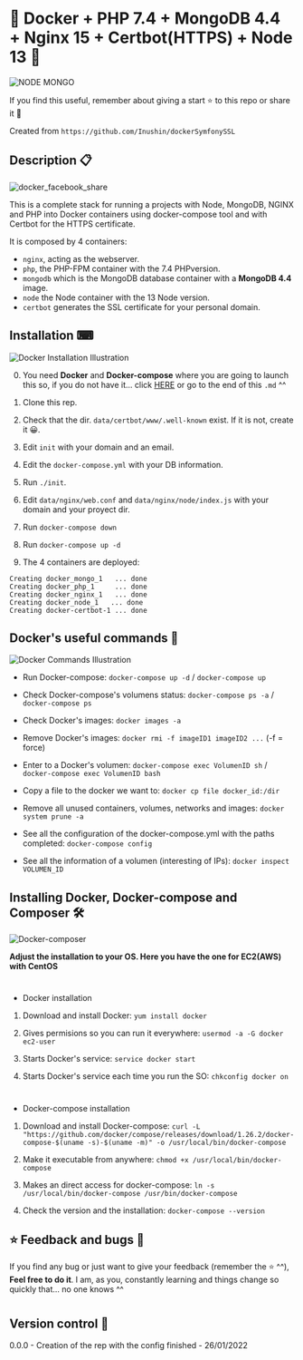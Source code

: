 # 🐳 Docker + PHP 7.4 + MongoDB 4.4 + Nginx 15 + Certbot(HTTPS) + Node 13 🐳

![NODE MONGO](https://user-images.githubusercontent.com/57062736/151140108-30752a2b-f5ed-4a15-89a7-8acbcdcf1eb5.png)

If you find this useful, remember about giving a start ⭐ to this repo or share it 🔁

Created from `https://github.com/Inushin/dockerSymfonySSL`

## Description 📋

![docker_facebook_share](https://user-images.githubusercontent.com/57062736/139103227-36f3cb32-c3c1-4158-b99e-25a31e955f44.png)

This is a complete stack for running a projects with Node, MongoDB, NGINX and PHP into Docker containers using docker-compose tool and with Certbot for the HTTPS certificate.

It is composed by 4 containers:

- `nginx`, acting as the webserver.
- `php`, the PHP-FPM container with the 7.4 PHPversion.
- `mongodb` which is the MongoDB database container with a **MongoDB 4.4** image.
- `node` the Node container with the 13 Node version.
- `certbot` generates the SSL certificate for your personal domain.

## Installation ⌨

![Docker Installation Illustration](https://user-images.githubusercontent.com/57062736/139102730-d6f51d53-ffb3-44bb-be5e-2bdf48d91295.png)

0. You need ****Docker**** and ****Docker-compose**** where you are going to launch this so, if you do not have it... click [HERE](https://github.com/Inushin/dockerSymfonySSL#installing-docker-docker-compose-and-composer) or go to the end of this `.md` ^^

1. Clone this rep.

2. Check that the dir. `data/certbot/www/.well-known` exist. If it is not, create it 😀.

3. Edit `init` with your domain and an email.

4. Edit the `docker-compose.yml` with your DB information. 

5. Run `./init`.

6. Edit `data/nginx/web.conf` and `data/nginx/node/index.js` with your domain and your proyect dir.

7. Run `docker-compose down`

8. Run `docker-compose up -d`

9. The 4 containers are deployed: 

```
Creating docker_mongo_1   ... done
Creating docker_php_1     ... done
Creating docker_nginx_1   ... done
Creating docker_node_1   ... done
Creating docker-certbot-1 ... done
```


## Docker's useful commands 📑
![Docker Commands Illustration](https://user-images.githubusercontent.com/57062736/139102966-25f28be1-f768-49bd-a8a1-915a8465de9e.png)


- Run Docker-compose: `docker-compose up -d` / `docker-compose up`

- Check Docker-compose's volumens status: `docker-compose ps -a` / `docker-compose ps`

- Check Docker's images: `docker images -a`

- Remove Docker's images: `docker rmi -f imageID1 imageID2 ...` (-f = force)

- Enter to a Docker's volumen: `docker-compose exec VolumenID sh` / `docker-compose exec VolumenID bash`

- Copy a file to the docker we want to: `docker cp file docker_id:/dir`

- Remove all unused containers, volumes, networks and images: `docker system prune -a`

- See all the configuration of the docker-compose.yml with the paths completed: `docker-compose config`

- See all the information of a volumen (interesting of IPs): `docker inspect VOLUMEN_ID`

## Installing Docker, Docker-compose and Composer 🛠
![Docker-composer](https://user-images.githubusercontent.com/57062736/141182130-b8ed2d7a-9a68-4387-b838-ba0d44bb4e0e.png)

**Adjust the installation to your OS. Here you have the one for EC2(AWS) with CentOS**
#
- Docker installation

1. Download and install Docker: `yum install docker`

2. Gives permisions so you can run it everywhere: `usermod -a -G docker ec2-user`

3. Starts Docker's service: `service docker start`

4. Starts Docker's service each time you run the SO: `chkconfig docker on`
#
- Docker-compose installation

1. Download and install Docker-compose: `curl -L "https://github.com/docker/compose/releases/download/1.26.2/docker-compose-$(uname -s)-$(uname -m)" -o /usr/local/bin/docker-compose`

2. Make it executable from anywhere: `chmod +x /usr/local/bin/docker-compose`

3. Makes an direct access for docker-compose: `ln -s /usr/local/bin/docker-compose /usr/bin/docker-compose`

4. Check the version and the installation: `docker-compose --version`


## ⭐ Feedback and bugs 🐞

If you find any bug or just want to give your feedback (remember the ⭐ ^^), **Feel free to do it**. I am, as you, constantly learning and things change so quickly that... no one knows ^^
#


## Version control 📝

0.0.0 - Creation of the rep with the config finished - 26/01/2022
